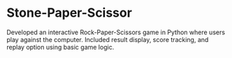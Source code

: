 # Stone-Paper-Scissor
Developed an interactive Rock-Paper-Scissors game in Python where users play against the computer. Included result display, score tracking, and replay option using basic game logic.
